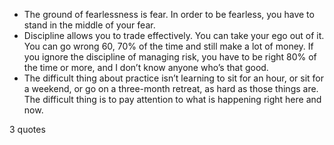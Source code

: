  - The ground of fearlessness is fear. In order to be fearless, you have to stand in the middle of your fear.
 - Discipline allows you to trade effectively. You can take your ego out of it. You can go wrong 60, 70% of the time and still make a lot of money. If you ignore the discipline of managing risk, you have to be right 80% of the time or more, and I don’t know anyone who’s that good.
 - The difficult thing about practice isn’t learning to sit for an hour, or sit for a weekend, or go on a three-month retreat, as hard as those things are. The difficult thing is to pay attention to what is happening right here and now.

3 quotes
